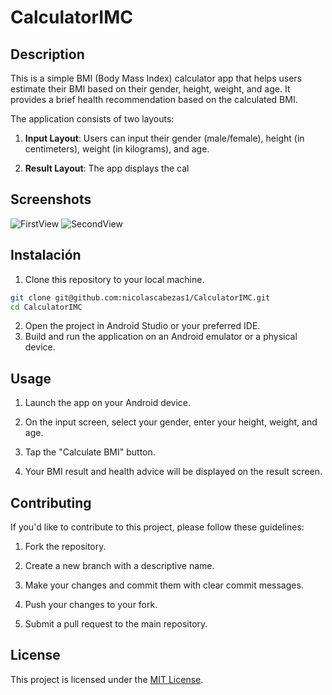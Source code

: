 # CalculatorIMC

## Description

This is a simple BMI (Body Mass Index) calculator app that helps users estimate their BMI based on their gender, height, weight, and age. It provides a brief health recommendation based on the calculated BMI.

The application consists of two layouts:

1. **Input Layout**: Users can input their gender (male/female), height (in centimeters), weight (in kilograms), and age.

2. **Result Layout**: The app displays the cal

## Screenshots
![FirstView](https://github.com/nicolascabezas1/CalculatorIMC/assets/126811829/209ca263-ab56-4bdf-9565-7fef120553a9)
![SecondView](https://github.com/nicolascabezas1/CalculatorIMC/assets/126811829/714ebff4-a36d-40f7-b999-b01b4f097182)

## Instalación
1. Clone this repository to your local machine.
```bash
git clone git@github.com:nicolascabezas1/CalculatorIMC.git
cd CalculatorIMC
```
2. Open the project in Android Studio or your preferred IDE. 
3. Build and run the application on an Android emulator or a physical device.

## Usage
1. Launch the app on your Android device.

2. On the input screen, select your gender, enter your height, weight, and age.

3. Tap the "Calculate BMI" button.

4. Your BMI result and health advice will be displayed on the result screen.

## Contributing

If you'd like to contribute to this project, please follow these guidelines:

1. Fork the repository.

2. Create a new branch with a descriptive name.

3. Make your changes and commit them with clear commit messages.

4. Push your changes to your fork.

5. Submit a pull request to the main repository.

## License

This project is licensed under the [MIT License](LICENSE).
